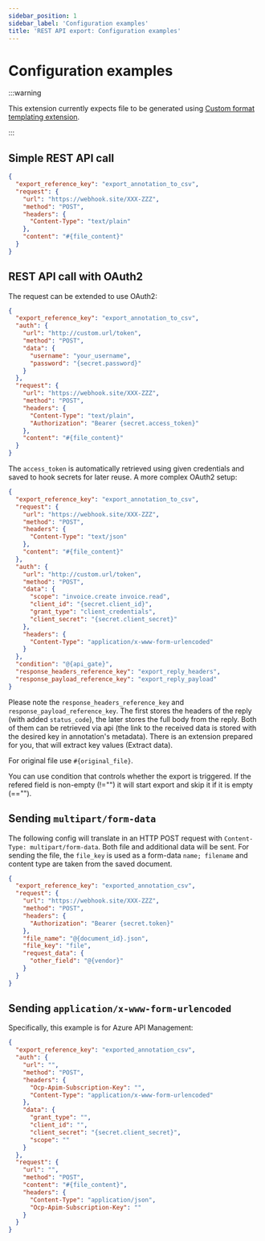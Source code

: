 ```yaml
---
sidebar_position: 1
sidebar_label: 'Configuration examples'
title: 'REST API export: Configuration examples'
---
```


# Configuration examples

:::warning

This extension currently expects file to be generated using [Custom format templating extension](../custom-format-templating).

:::

## Simple REST API call

```json
{
  "export_reference_key": "export_annotation_to_csv",
  "request": {
    "url": "https://webhook.site/XXX-ZZZ",
    "method": "POST",
    "headers": {
      "Content-Type": "text/plain"
    },
    "content": "#{file_content}"
  }
}
```

## REST API call with OAuth2

The request can be extended to use OAuth2:

```json
{
  "export_reference_key": "export_annotation_to_csv",
  "auth": {
    "url": "http://custom.url/token",
    "method": "POST",
    "data": {
      "username": "your_username",
      "password": "{secret.password}"
    }
  },
  "request": {
    "url": "https://webhook.site/XXX-ZZZ",
    "method": "POST",
    "headers": {
      "Content-Type": "text/plain",
      "Authorization": "Bearer {secret.access_token}"
    },
    "content": "#{file_content}"
  }
}
```
The `access_token` is automatically retrieved using given credentials and saved to hook secrets for later reuse. A more complex OAuth2 setup:

```json
{
  "export_reference_key": "export_annotation_to_csv",
  "request": {
    "url": "https://webhook.site/XXX-ZZZ",
    "method": "POST",
    "headers": {
      "Content-Type": "text/json"
    },
    "content": "#{file_content}"
  },
  "auth": {
    "url": "http://custom.url/token",
    "method": "POST",
    "data": {
      "scope": "invoice.create invoice.read",
      "client_id": "{secret.client_id}",
      "grant_type": "client_credentials",
      "client_secret": "{secret.client_secret}"
    },
    "headers": {
      "Content-Type": "application/x-www-form-urlencoded"
    }
  },
  "condition": "@{api_gate}",
  "response_headers_reference_key": "export_reply_headers",
  "response_payload_reference_key": "export_reply_payload"
}
```

Please note the `response_headers_reference_key` and `response_payload_reference_key`. The first stores the headers of the reply (with added `status_code`), the later stores the full body from the reply. Both of them can be retrieved via api (the link to the received data is stored with the desired key in annotation's metadata). There is an extension prepared for you, that will extract key values (Extract data). 

For original file use `#{original_file}`.

You can use condition that controls whether the export is triggered. If the refered field is non-empty (!="") it will start export and skip it if it is empty (=="").


## Sending `multipart/form-data`

The following config will translate in an HTTP POST request with `Content-Type: multipart/form-data`. Both file and additional data will be sent. For sending the file, the `file_key` is used as a form-data `name; filename` and content type are taken from the saved document.

```json
{
  "export_reference_key": "exported_annotation_csv",
  "request": {
    "url": "https://webhook.site/XXX-ZZZ",
    "method": "POST",
    "headers": {
      "Authorization": "Bearer {secret.token}"
    },
    "file_name": "@{document_id}.json",
    "file_key": "file",
    "request_data": {
      "other_field": "@{vendor}"
    }
  }
}
```

## Sending `application/x-www-form-urlencoded`

Specifically, this example is for Azure API Management:

```json
{
  "export_reference_key": "exported_annotation_csv",
  "auth": {
    "url": "",
    "method": "POST",
    "headers": {
      "Ocp-Apim-Subscription-Key": "",
      "Content-Type": "application/x-www-form-urlencoded"
    },
    "data": {
      "grant_type": "",
      "client_id": "",
      "client_secret": "{secret.client_secret}",
      "scope": ""
    }
  },
  "request": {
    "url": "",
    "method": "POST",
    "content": "#{file_content}",
    "headers": {
      "Content-Type": "application/json",
      "Ocp-Apim-Subscription-Key": ""
    }
  }
}
```
